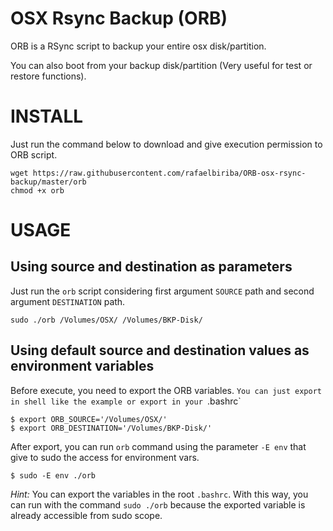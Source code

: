 # OSX Rsync Backup (ORB)

ORB is a RSync script to backup your entire osx disk/partition.

You can also boot from your backup disk/partition (Very useful for test or restore functions).

# INSTALL

Just run the command below to download and give execution permission to ORB script.

    wget https://raw.githubusercontent.com/rafaelbiriba/ORB-osx-rsync-backup/master/orb
    chmod +x orb

# USAGE

## Using source and destination as parameters

Just run the `orb` script considering first argument `SOURCE` path and second argument `DESTINATION` path.

    sudo ./orb /Volumes/OSX/ /Volumes/BKP-Disk/

## Using default source and destination values as environment variables

Before execute, you need to export the ORB variables.
`You can just export in shell like the example or export in your `.bashrc`

    $ export ORB_SOURCE='/Volumes/OSX/'
    $ export ORB_DESTINATION='/Volumes/BKP-Disk/'

After export, you can run `orb` command using the parameter `-E env` that give to sudo the access for environment vars.

    $ sudo -E env ./orb

*Hint:* You can export the variables in the root `.bashrc`. With this way, you can run with the command `sudo ./orb` because the exported variable is already accessible from sudo scope.
